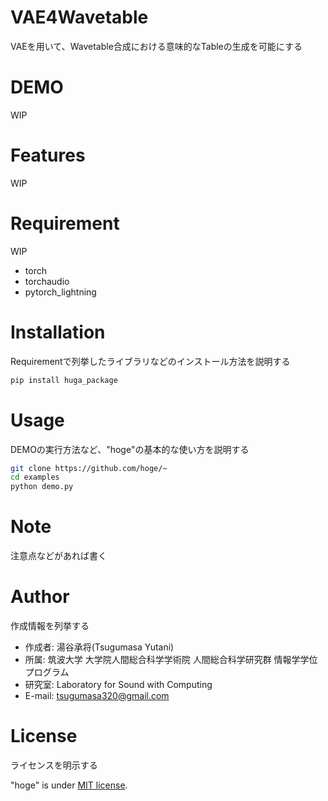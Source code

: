 # VAE4Wavetable

VAEを用いて、Wavetable合成における意味的なTableの生成を可能にする

# DEMO

WIP

# Features

WIP

# Requirement

WIP
* torch
* torchaudio
* pytorch_lightning

# Installation

Requirementで列挙したライブラリなどのインストール方法を説明する

```bash
pip install huga_package
```

# Usage

DEMOの実行方法など、"hoge"の基本的な使い方を説明する

```bash
git clone https://github.com/hoge/~
cd examples
python demo.py
```

# Note

注意点などがあれば書く

# Author

作成情報を列挙する

* 作成者: 湯谷承将(Tsugumasa Yutani)
* 所属: 筑波大学 大学院人間総合科学学術院 人間総合科学研究群 情報学学位プログラム
* 研究室: Laboratory for Sound with Computing
* E-mail: tsugumasa320@gmail.com

# License
ライセンスを明示する

"hoge" is under [MIT license](https://en.wikipedia.org/wiki/MIT_License).

